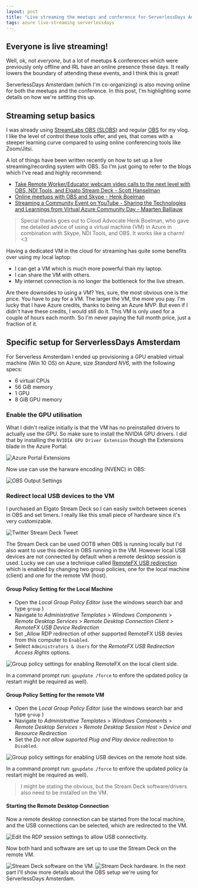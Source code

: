 ```yaml
---
layout: post
title: "Live streaming the meetups and conference for ServerlessDays Amsterdam - Part 1"
tags: azure live-streaming serverlessdays
---
```


## Everyone is live streaming!

Well, ok, not *everyone*, but a lot of meetups & conferences which were previously only offline and IRL have an online presence these days. It really lowers the boundary of attending these events, and I think this is great!

ServerlessDays Amsterdam (which I'm co-organizing) is also moving online for both the meetups and the conference. In this post, I'm highlighting some details on how we're settting this up.

<!--more-->

## Streaming setup basics

I was already using [StreamLabs OBS (SLOBS)](https://streamlabs.com/streamlabs-obs) and regular [OBS](https://obsproject.com/) for my vlog. I like the level of control these tools offer, and yes, that comes with a steeper learning curve compared to using online conferencing tools like Zoom/Jitsi.

A lot of things have been written recently on how to set up a live streaming/recording system with OBS. So I'm just going to refer to the blogs which I've read and highly recommend:

- [Take Remote Worker/Educator webcam video calls to the next level with OBS, NDI Tools, and Elgato Stream Deck - Scott Hanselman](https://www.hanselman.com/blog/TakeRemoteWorkerEducatorWebcamVideoCallsToTheNextLevelWithOBSNDIToolsAndElgatoStreamDeck.aspx)
- [Online meetups with OBS and Skype - Henk Boelman](https://www.henkboelman.com/articles/online-meetups-with-obs-and-skype/)
- [Streaming a Community Event on YouTube - Sharing the Technologies and Learnings from Virtual Azure Community Day - Maarten Balliauw](https://blog.maartenballiauw.be/post/2020/04/02/streaming-a-community-event-on-youtube-sharing-the-technologies-and-learnings-from-virtual-azure-community-day.html)

> Special thanks goes out to Cloud Advocate Henk Boelman, who gave me detailed advice of using a virtual machine (VM) in Azure in combination with Skype, NDI Tools, and OBS. It works like a charm! <3

Having a dedicated VM in the cloud for streaming has quite some benefits over using my local laptop:
- I can get a VM which is much more powerful than my laptop.
- I can share the VM with others.
- My internet connection is no longer the bottleneck for the live stream.

Are there downsides to using a VM? Yes, sure, the most obvious one is the price. You have to pay for a VM. The larger the VM, the more you pay. I'm lucky that I have Azure credits, thanks to being an Azure MVP. But even if I didn't have these credits, I would still do it. This VM is only used for a couple of hours each month. So I'm never paying the full month price, just a fraction of it.

## Specific setup for ServerlessDays Amsterdam

For Serverless Amsterdam I ended up provisioning a GPU enabled virtual machine (Win 10 OS) on Azure, size _Standard NV6_, with the following specs:
- 6 virtual CPUs
- 56 GiB memory
- 1 GPU
- 8 GiB GPU memory

### Enable the GPU utilisation

What I didn't realize initially is that the VM has no preinstalled drivers to actually use the GPU. So make sure to install the NVIDIA GPU drivers. I did that by installing the `NVIDIA GPU Driver Extension` though the Extensions blade in the Azure Portal:

<img class="u-max-full-width" itemprop="image" src="{{ site.url }}/assets/2020/04/08/nvidia_driver_extensions.png" alt="Azure Portal Extensions">

Now use can use the harware encoding (NVENC) in OBS:

<img class="u-max-full-width" itemprop="image" src="{{ site.url }}/assets/2020/04/08/obs_output.png" alt="OBS Output Settings">

### Redirect local USB devices to the VM

I purchased an Elgato Stream Deck so I can easily switch between scenes in OBS and set timers. I really like this small piece of hardware since it's very customizable.

<img class="u-max-full-width" itemprop="image" src="{{ site.url }}/assets/2020/04/08/tweet_stream_deck.png" alt="Twitter Stream Deck Tweet">

The Stream Deck can be used OOTB when OBS is running locally but I'd also want to use this device in OBS running in the VM. However local USB devices are not connected by default when a remote desktop session is used. Lucky we can use a technique called [RemoteFX USB redirection](https://techcommunity.microsoft.com/t5/enterprise-mobility-security/introducing-microsoft-remotefx-usb-redirection-part-1/ba-p/247035) which is enabled by changing two group policies, one for the local machine (client) and one for the remote VM (host).

#### Group Policy Setting for the Local Machine

- Open the _Local Group Policy Editor_ (use the windows search bar and type `group` )
- Navigate to _Administrative Templates_ > _Windows Components_ > _Remote Desktop Services_ > _Remote Desktop Connection Client_ > _RemoteFX USB Device Redirection_
- Set _Allow RDP redirection of other supported RemoteFX USB devies from this computer to `Enabled`.
- Select `Administrators & Users` for the _RemoteFX USB Redirection Access Rights_ options.

<img class="u-max-full-width" itemprop="image" src="{{ site.url }}/assets/2020/04/08/rdp_client.png" alt="Group policy settings for enabling RemoteFX on the local client side.">

In a command prompt run: `gpupdate /force` to enfore the updated policy (a restart might be required as well).

#### Group Policy Setting for the remote VM

- Open the _Local Group Policy Editor_ (use the windows search bar and type `group` )
- Navigate to _Administrative Templates_ > _Windows Components_ > _Remote Desktop Services_ > _Remote Desktop Session Host_ > _Device and Resource Redirection_
- Set the _Do not allow suported Plug and Play device redirection_ to `Disabled`. 

<img class="u-max-full-width" itemprop="image" src="{{ site.url }}/assets/2020/04/08/rdp_host.png" alt="Group policy settings for enabling USB devices on the remote host side.">

In a command prompt run: `gpupdate /force` to enfore the updated policy (a restart might be required as well).

> I might be stating the obvious, but the Stream Deck software/drivers also need to be installed on the VM.

#### Starting the Remote Desktop Connection

Now a remote desktop connection can be started from the local machine, and the USB connections can be selected, which are redirected to the VM.

<img class="u-max-full-width" itemprop="image" src="{{ site.url }}/assets/2020/04/08/rdp_settings.png" alt="Edit the RDP session settings to allow USB connectivity.">

Now both hard and software are set up to use the Stream Deck on the remote VM.

<img class="u-max-full-width" itemprop="image" src="{{ site.url }}/assets/2020/04/08/stream_deck_vm.png" alt="Stream Deck software on the VM.">

<img class="u-max-full-width" itemprop="image" src="{{ site.url }}/assets/2020/04/08/stream_deck_hardware.jpg" alt="Stream Deck hardware.">
In the next part I'll show more details about the OBS setup we're using for ServerlessDays Amsterdam.